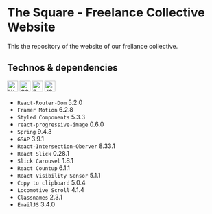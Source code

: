 # The Square - Freelance Collective Website

This the repository of the website of our frellance collective.

## Technos & dependencies

<img src="https://img.shields.io/badge/HTML5-E34F26?style=for-the-badge&logo=html5&logoColor=white" alt="Html logo" title="Html" height="25" /> <img src="https://img.shields.io/badge/CSS3-1572B6?style=for-the-badge&logo=css3&logoColor=white" alt="CSS logo" title="CSS" height="25"/> <img src="https://img.shields.io/badge/React-20232A?style=for-the-badge&logo=react&logoColor=61DAFB" alt="React logo" title="React" height="25" /> <img src="https://img.shields.io/badge/JavaScript-323330?style=for-the-badge&logo=javascript&logoColor=F7DF1E" alt="JS logo" title="JS" height="25" /> 

- `React-Router-Dom` 5.2.0
- `Framer Motion` 6.2.8
- `Styled Components` 5.3.3
- `react-progressive-image` 0.6.0
- `Spring` 9.4.3
- `GSAP` 3.9.1
- `React-Intersection-Oberver` 8.33.1
- `React Slick` 0.28.1
- `Slick Carousel` 1.8.1
- `React Countup` 6.1.1
- `React Visibility Sensor` 5.1.1
- `Copy to clipboard` 5.0.4
- `Locomotive Scroll` 4.1.4
- `Classnames` 2.3.1
- `EmailJS` 3.4.0